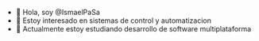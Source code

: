 - 👋 Hola, soy @IsmaelPaSa
- 👀 Estoy interesado en sistemas de control y automatizacion
- 🌱 Actualmente estoy estudiando desarrollo de software multiplataforma

<!---
- 💞️ Me gustaria colaborar en nada, de momento...
- 📫 Si deseas contactarme @Ismael_PaSa en twitter!

IsmaelPaSa/IsmaelPaSa is a ✨ special ✨ repository because its `README.md` (this file) appears on your GitHub profile.
You can click the Preview link to take a look at your changes.
--->
